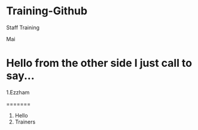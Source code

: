 # Training-Github
Staff Training

Mai

Hello from the other side
I just call to say...
=======


1.Ezzham

=======
1. Hello
2. Trainers

